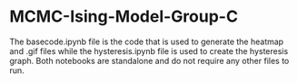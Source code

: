 # MCMC-Ising-Model-Group-C

The basecode.ipynb file is the code that is used to generate the heatmap and .gif files while the hysteresis.ipynb file is used to create the hysteresis graph. Both notebooks are standalone and do not require any other files to run.


